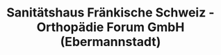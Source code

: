 ---
title: "Sanitätshaus Fränkische Schweiz - Orthopädie Forum GmbH (Ebermannstadt)"
url: /ebermannstadt/sanitaetshaus-fraenkische-schweiz-orthopaedie-forum-gmbh-ebermannstadt/
shop: Sanitätshaus
---
